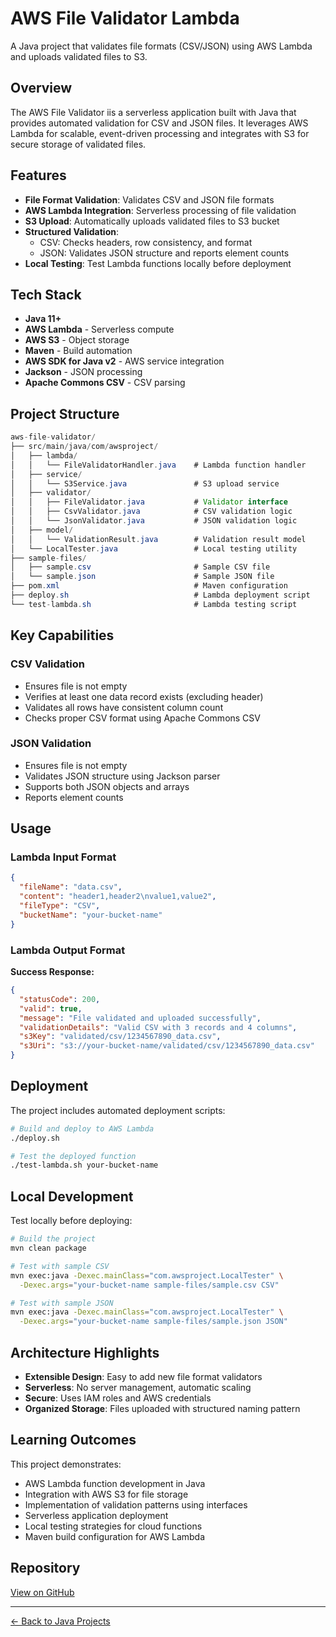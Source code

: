 # AWS File Validator Lambda

A Java project that validates file formats (CSV/JSON) using AWS Lambda and uploads validated files to S3.

## Overview

The AWS File Validator iis a serverless application built with Java that provides automated validation for CSV and JSON files. It leverages AWS Lambda for scalable, event-driven processing and integrates with S3 for secure storage of validated files.

## Features

- **File Format Validation**: Validates CSV and JSON file formats
- **AWS Lambda Integration**: Serverless processing of file validation
- **S3 Upload**: Automatically uploads validated files to S3 bucket
- **Structured Validation**: 
  - CSV: Checks headers, row consistency, and format
  - JSON: Validates JSON structure and reports element counts
- **Local Testing**: Test Lambda functions locally before deployment

## Tech Stack

- **Java 11+**
- **AWS Lambda** - Serverless compute
- **AWS S3** - Object storage
- **Maven** - Build automation
- **AWS SDK for Java v2** - AWS service integration
- **Jackson** - JSON processing
- **Apache Commons CSV** - CSV parsing

## Project Structure

```java path=null start=null
aws-file-validator/
├── src/main/java/com/awsproject/
│   ├── lambda/
│   │   └── FileValidatorHandler.java    # Lambda function handler
│   ├── service/
│   │   └── S3Service.java               # S3 upload service
│   ├── validator/
│   │   ├── FileValidator.java           # Validator interface
│   │   ├── CsvValidator.java            # CSV validation logic
│   │   └── JsonValidator.java           # JSON validation logic
│   ├── model/
│   │   └── ValidationResult.java        # Validation result model
│   └── LocalTester.java                 # Local testing utility
├── sample-files/
│   ├── sample.csv                       # Sample CSV file
│   └── sample.json                      # Sample JSON file
├── pom.xml                              # Maven configuration
├── deploy.sh                            # Lambda deployment script
└── test-lambda.sh                       # Lambda testing script
```

## Key Capabilities

### CSV Validation
- Ensures file is not empty
- Verifies at least one data record exists (excluding header)
- Validates all rows have consistent column count
- Checks proper CSV format using Apache Commons CSV

### JSON Validation
- Ensures file is not empty
- Validates JSON structure using Jackson parser
- Supports both JSON objects and arrays
- Reports element counts

## Usage

### Lambda Input Format
```json path=null start=null
{
  "fileName": "data.csv",
  "content": "header1,header2\nvalue1,value2",
  "fileType": "CSV",
  "bucketName": "your-bucket-name"
}
```

### Lambda Output Format
**Success Response:**
```json path=null start=null
{
  "statusCode": 200,
  "valid": true,
  "message": "File validated and uploaded successfully",
  "validationDetails": "Valid CSV with 3 records and 4 columns",
  "s3Key": "validated/csv/1234567890_data.csv",
  "s3Uri": "s3://your-bucket-name/validated/csv/1234567890_data.csv"
}
```

## Deployment

The project includes automated deployment scripts:

```bash path=null start=null
# Build and deploy to AWS Lambda
./deploy.sh

# Test the deployed function
./test-lambda.sh your-bucket-name
```

## Local Development

Test locally before deploying:

```bash path=null start=null
# Build the project
mvn clean package

# Test with sample CSV
mvn exec:java -Dexec.mainClass="com.awsproject.LocalTester" \
  -Dexec.args="your-bucket-name sample-files/sample.csv CSV"

# Test with sample JSON
mvn exec:java -Dexec.mainClass="com.awsproject.LocalTester" \
  -Dexec.args="your-bucket-name sample-files/sample.json JSON"
```

## Architecture Highlights

- **Extensible Design**: Easy to add new file format validators
- **Serverless**: No server management, automatic scaling
- **Secure**: Uses IAM roles and AWS credentials
- **Organized Storage**: Files uploaded with structured naming pattern

## Learning Outcomes

This project demonstrates:
- AWS Lambda function development in Java
- Integration with AWS S3 for file storage
- Implementation of validation patterns using interfaces
- Serverless application deployment
- Local testing strategies for cloud functions
- Maven build configuration for AWS Lambda

## Repository

[View on GitHub](https://github.com/Bytes0211/aws-file-validator)

---

[← Back to Java Projects](java.md)
